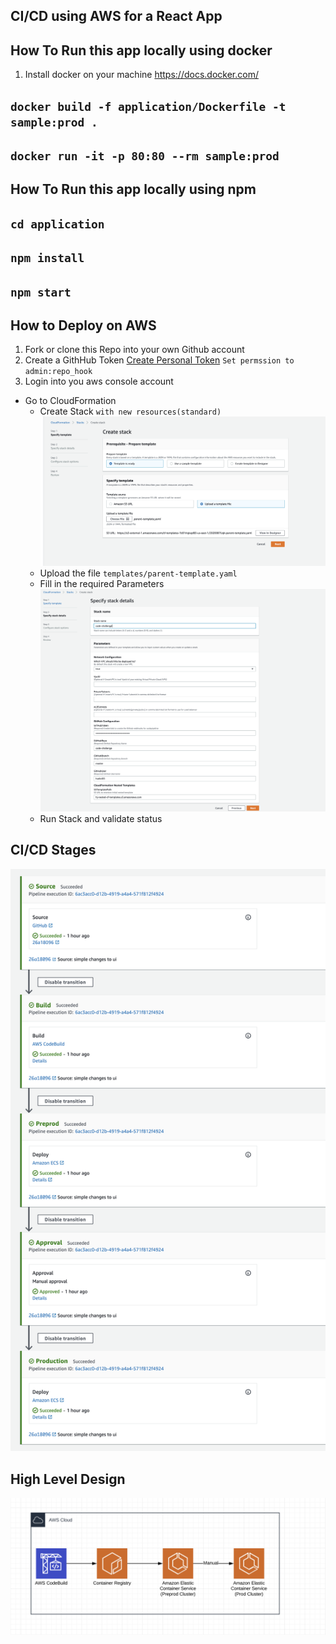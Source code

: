 ## CI/CD using AWS for a React App 

## How To Run this app locally using docker

1. Install docker on your machine https://docs.docker.com/
## `docker build -f application/Dockerfile -t sample:prod .`
## `docker run -it -p 80:80 --rm sample:prod`

## How To Run this app locally using npm

## `cd application` 
## `npm install`
## `npm start`

## How to Deploy on AWS 

1. Fork or clone this Repo into your own Github account
2. Create a GithHub Token [Create Personal Token](https://help.github.com/en/github/authenticating-to-github/creating-a-personal-access-token-for-the-command-line)
`Set permssion to admin:repo_hook`
3. Login into you aws console account
 - Go to CloudFormation 
    - Create Stack `with new resources(standard)` ![Screenshot](images/CreateStack.png)  
    - Upload the file `templates/parent-template.yaml`
    - Fill in the required Parameters ![Screenshot](images/ParamsStack.png)
    - Run Stack and validate status 

## CI/CD Stages 
![Screenshot](images/Pipeline.png)

## High Level Design 
![Screenshot](images/HLD.png)

    
   



